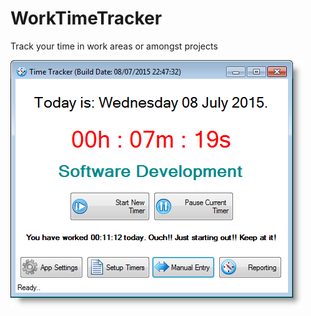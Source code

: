 # WorkTimeTracker

Track your time in work areas or amongst projects 

![alt tag](https://raw.githubusercontent.com/OceanAirdrop/WorkTimeTracker/master/Screenshots/MainScreen.png)
